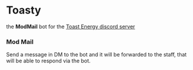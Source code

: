 # Toasty
the **ModMail** bot for the [Toast Energy discord server](https://discord.gg/ayJn6Hys2r)

### Mod Mail
Send a message in DM to the bot and it will be forwarded to the staff, that will be able to respond via the bot.
